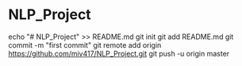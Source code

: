 # NLP_Project
echo "# NLP_Project" >> README.md
git init
git add README.md
git commit -m "first commit"
git remote add origin https://github.com/miv417/NLP_Project.git
git push -u origin master
